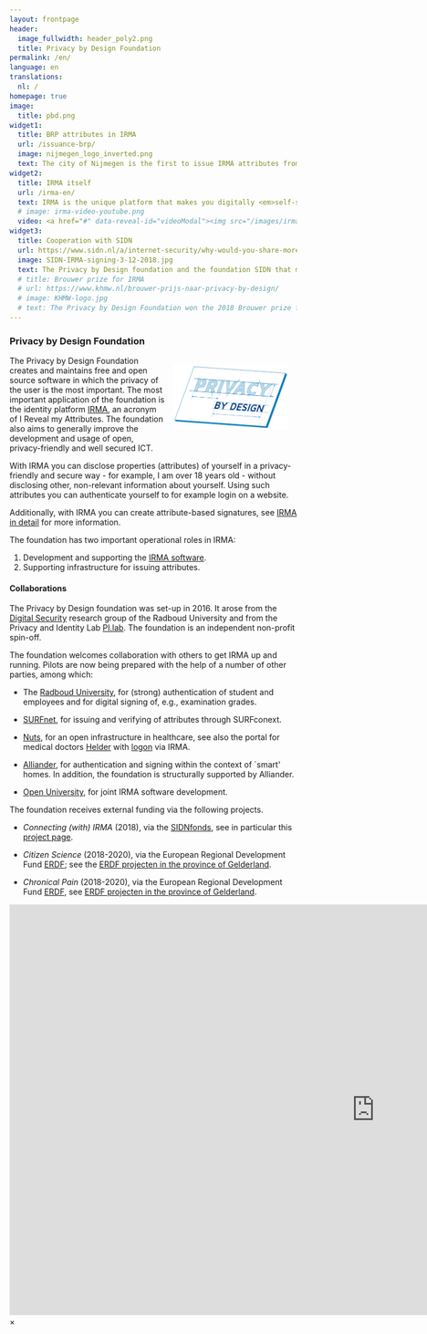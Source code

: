 ```yaml
---
layout: frontpage
header:
  image_fullwidth: header_poly2.png
  title: Privacy by Design Foundation
permalink: /en/
language: en
translations:
  nl: /
homepage: true
image:
  title: pbd.png
widget1:
  title: BRP attributes in IRMA
  url: /issuance-brp/
  image: nijmegen_logo_inverted.png
  text: The city of Nijmegen is the first to issue IRMA attributes from the Dutch Civil Registry. Everyone in the Netherlands that can login with DigiD can obtain these attributes. This opens a wide array of new applications.
widget2:
  title: IRMA itself
  url: /irma-en/
  text: IRMA is the unique platform that makes you digitally <em>self-sovereign</em> and gives you full control over your personal data&#58; with IRMA on your phone you are empowered not only to prove who you are, but also to digitally sign statements.
  # image: irma-video-youtube.png
  video: <a href="#" data-reveal-id="videoModal"><img src="/images/irma-video-youtube.png" width="302" height="182" alt=""/></a>
widget3:
  title: Cooperation with SIDN
  url: https://www.sidn.nl/a/internet-security/why-would-you-share-more-data-than-you-need-to?language_id=2
  image: SIDN-IRMA-signing-3-12-2018.jpg
  text: The Privacy by Design foundation and the foundation SIDN that manages registration for the .nl domain have entered into an agreement to improve the usage and availability of IRMA.
  # title: Brouwer prize for IRMA
  # url: https://www.khmw.nl/brouwer-prijs-naar-privacy-by-design/
  # image: KHMW-logo.jpg
  # text: The Privacy by Design Foundation won the 2018 Brouwer prize for science and society, from the Royal Holland Society of Sciences and Humanities (KHMW). The jury commends IRMA's positive contribution to trust in society and its solid scientific basis.
---
```


### Privacy by Design Foundation

<img src="/images/pbd.png" style="float: right; width: 40%; padding: 15px" />

The Privacy by Design Foundation creates and maintains free and open source software in which the privacy of the user is the most important. The most important application of the foundation is the identity platform [IRMA](/irma-en), an acronym of I Reveal my Attributes. The foundation also aims to generally improve the development and usage of open, privacy-friendly and well secured ICT.

With IRMA you can disclose properties (attributes) of yourself in a privacy-friendly and secure way - for example, I am over 18 years old - without disclosing other, non-relevant information about yourself. Using such attributes you can authenticate yourself to for example login on a website.

Additionally, with IRMA you can create attribute-based signatures, see [IRMA in detail](/irma-explanation) for more information.

<p style="margin-bottom: 0;">The foundation has two important operational roles in IRMA:</p>

1. Development and supporting the [IRMA
software](http://github.com/privacybydesign).
2. Supporting infrastructure for issuing attributes.

#### Collaborations

The Privacy by Design foundation was set-up in 2016. It arose from the [Digital Security](http://www.ru.nl/ds/) research group of the Radboud University and from the Privacy and Identity Lab [PI.lab](http://www.pilab.nl).  The foundation is an independent non-profit spin-off.

The foundation welcomes collaboration with others to get IRMA up and
running.  Pilots are now being prepared with the help of a number of
other parties, among which:

 * The [Radboud University](https://www.ru.nl/english/), for (strong)
   authentication of student and employees and for digital signing of,
   e.g., examination grades.

 * [SURFnet](https://www.surf.nl/en/services-and-products/surfconext/index.html),
   for issuing and verifying of attributes through SURFconext.

 * [Nuts](https://nuts.nl), for an open infrastructure in healthcare,
   see also the portal for medical doctors
   [Helder](https://helder.health/) with
   [logon](https://helder.health/logon) via IRMA.

 * [Alliander](http://www.alliander.nl), for authentication and
   signing within the context of `smart' homes. In addition, the
   foundation is structurally supported by Alliander.

 * [Open University](https://www.ou.nl/en/home), for joint IRMA
   software development.

The foundation receives external funding via the following projects.

 * *Connecting (with) IRMA* (2018), via the [SIDNfonds](https://www.sidnfonds.nl/projecten), see in particular this [project page](https://www.sidnfonds.nl/projecten/connecting-with-irma).

 * *Citizen Science* (2018-2020), via the European Regional
    Development Fund [ERDF](http://ec.europa.eu/regional_policy/en/funding/erdf/); see the [ERDF projecten in the province of Gelderland](https://www.europaomdehoek.nl/projecten/?radius=&projectProvince[]=Gelderland).

* *Chronical Pain* (2018-2020), via the European Regional
    Development Fund [ERDF](http://ec.europa.eu/regional_policy/en/funding/erdf/), see [ERDF projecten in the province of Gelderland](https://www.europaomdehoek.nl/projecten/?radius=&projectProvince[]=Gelderland).


<div id="videoModal" class="reveal-modal large" data-reveal="">
  <div class="flex-video widescreen vimeo" style="display: block;">
    <iframe width="1280" height="720" src="https://www.youtube-nocookie.com/embed/q6IihEQFPys" frameborder="0" allowfullscreen></iframe>
  </div>
  <a class="close-reveal-modal">&#215;</a>
</div>
